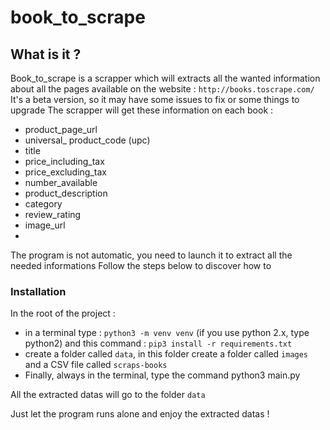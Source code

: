 # book_to_scrape

## What is it ? 
Book_to_scrape is a scrapper which will extracts all the wanted information about all the pages available on the website : `http://books.toscrape.com/`
It's a beta version, so it may have some issues to fix or some things to upgrade 
The scrapper will get these information on each book : 
- product_page_url
- universal_ product_code (upc)
- title
- price_including_tax
- price_excluding_tax
- number_available
- product_description
- category
- review_rating
- image_url
- 
The program is not automatic, you need to launch it to extract all the needed informations 
Follow the steps below to discover how to

### Installation
In the root of the project : 
  - in a terminal type : `python3 -m venv venv` (if you use python 2.x, type python2) and this command : `pip3 install -r requirements.txt`
  - create a folder called `data`, in this folder create a folder called `images` and a CSV file called `scraps-books`
  - Finally, always in the terminal, type the command python3 main.py 

All the extracted datas will go to the folder `data` 

Just let the program runs alone and enjoy the extracted datas ! 